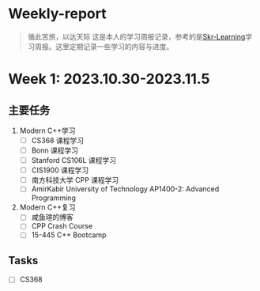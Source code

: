 # Weekly-report

> 循此苦旅，以达天际
> 这是本人的学习周报记录，参考的是[Skr-Learning](https://github.com/Kiprey/Skr_Learning)学习周报。这里定期记录一些学习的内容与进度。

# Week 1: 2023.10.30-2023.11.5

## 主要任务

1. Modern C++学习
   - [ ] CS368 课程学习
   - [ ] Bonn 课程学习
   - [ ] Stanford CS106L 课程学习
   - [ ] CIS1900 课程学习
   - [ ] 南方科技大学 CPP 课程学习
   - [ ] AmirKabir University of Technology AP1400-2: Advanced Programming
2. Modern C++复习
   - [ ] 咸鱼瑄的博客
   - [ ] CPP Crash Course
   - [ ] 15-445 C++ Bootcamp

## Tasks

- [ ] CS368
